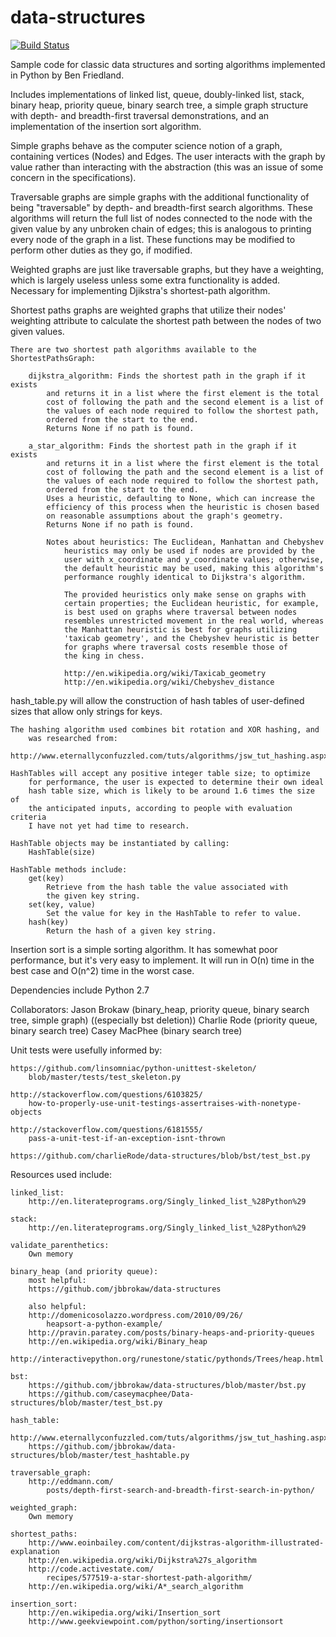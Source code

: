 data-structures
===============

[![Build Status](https://travis-ci.org/BFriedland/data-structures.svg)](https://travis-ci.org/BFriedland/data-structures)

Sample code for classic data structures and sorting algorithms
    implemented in Python by Ben Friedland.

Includes implementations of linked list, queue, doubly-linked list,
    stack, binary heap, priority queue, binary search tree, a simple graph
    structure with depth- and breadth-first traversal demonstrations, and
    an implementation of the insertion sort algorithm.

Simple graphs behave as the computer science notion of a graph, containing
    vertices (Nodes) and Edges. The user interacts with the graph by value
    rather than interacting with the abstraction (this was an issue of some
    concern in the specifications).

Traversable graphs are simple graphs with the additional functionality
    of being "traversable" by depth- and breadth-first search algorithms.
    These algorithms will return the full list of nodes connected to the
    node with the given value by any unbroken chain of edges; this is
    analogous to printing every node of the graph in a list. These functions
    may be modified to perform other duties as they go, if modified.

Weighted graphs are just like traversable graphs, but they have a weighting,
    which is largely useless unless some extra functionality is added.
    Necessary for implementing Djikstra's shortest-path algorithm.

Shortest paths graphs are weighted graphs that utilize their nodes'
    weighting attribute to calculate the shortest path between the nodes
    of two given values.

    There are two shortest path algorithms available to the ShortestPathsGraph:

        dijkstra_algorithm: Finds the shortest path in the graph if it exists
            and returns it in a list where the first element is the total
            cost of following the path and the second element is a list of
            the values of each node required to follow the shortest path,
            ordered from the start to the end.
            Returns None if no path is found.

        a_star_algorithm: Finds the shortest path in the graph if it exists
            and returns it in a list where the first element is the total
            cost of following the path and the second element is a list of
            the values of each node required to follow the shortest path,
            ordered from the start to the end.
            Uses a heuristic, defaulting to None, which can increase the
            efficiency of this process when the heuristic is chosen based
            on reasonable assumptions about the graph's geometry.
            Returns None if no path is found.

            Notes about heuristics: The Euclidean, Manhattan and Chebyshev
                heuristics may only be used if nodes are provided by the
                user with x_coordinate and y_coordinate values; otherwise,
                the default heuristic may be used, making this algorithm's
                performance roughly identical to Dijkstra's algorithm.

                The provided heuristics only make sense on graphs with
                certain properties; the Euclidean heuristic, for example,
                is best used on graphs where traversal between nodes
                resembles unrestricted movement in the real world, whereas
                the Manhattan heuristic is best for graphs utilizing
                'taxicab geometry', and the Chebyshev heuristic is better
                for graphs where traversal costs resemble those of
                the king in chess.

                http://en.wikipedia.org/wiki/Taxicab_geometry
                http://en.wikipedia.org/wiki/Chebyshev_distance

hash_table.py will allow the construction of hash tables of user-defined
    sizes that allow only strings for keys.

    The hashing algorithm used combines bit rotation and XOR hashing, and
        was researched from:
        http://www.eternallyconfuzzled.com/tuts/algorithms/jsw_tut_hashing.aspx

    HashTables will accept any positive integer table size; to optimize
        for performance, the user is expected to determine their own ideal
        hash table size, which is likely to be around 1.6 times the size of
        the anticipated inputs, according to people with evaluation criteria
        I have not yet had time to research.

    HashTable objects may be instantiated by calling:
        HashTable(size)

    HashTable methods include:
        get(key)
            Retrieve from the hash table the value associated with
            the given key string.
        set(key, value)
            Set the value for key in the HashTable to refer to value.
        hash(key)
            Return the hash of a given key string.

Insertion sort is a simple sorting algorithm. It has somewhat poor performance,
    but it's very easy to implement. It will run in O(n) time in the best
    case and O(n^2) time in the worst case.

Dependencies include Python 2.7

Collaborators:
    Jason Brokaw (binary_heap, priority queue, binary search tree,
        simple graph) ((especially bst deletion))
    Charlie Rode (priority queue, binary search tree)
    Casey MacPhee (binary search tree)

Unit tests were usefully informed by:

    https://github.com/linsomniac/python-unittest-skeleton/
        blob/master/tests/test_skeleton.py

    http://stackoverflow.com/questions/6103825/
        how-to-properly-use-unit-testings-assertraises-with-nonetype-objects

    http://stackoverflow.com/questions/6181555/
        pass-a-unit-test-if-an-exception-isnt-thrown

    https://github.com/charlieRode/data-structures/blob/bst/test_bst.py

Resources used include:

    linked_list:
        http://en.literateprograms.org/Singly_linked_list_%28Python%29

    stack:
        http://en.literateprograms.org/Singly_linked_list_%28Python%29

    validate_parenthetics:
        Own memory

    binary_heap (and priority queue):
        most helpful:
        https://github.com/jbbrokaw/data-structures

        also helpful:
        http://domenicosolazzo.wordpress.com/2010/09/26/
            heapsort-a-python-example/
        http://pravin.paratey.com/posts/binary-heaps-and-priority-queues
        http://en.wikipedia.org/wiki/Binary_heap
        http://interactivepython.org/runestone/static/pythonds/Trees/heap.html

    bst:
        https://github.com/jbbrokaw/data-structures/blob/master/bst.py
        https://github.com/caseymacphee/Data-structures/blob/master/test_bst.py

    hash_table:
        http://www.eternallyconfuzzled.com/tuts/algorithms/jsw_tut_hashing.aspx
        https://github.com/jbbrokaw/data-structures/blob/master/test_hashtable.py

    traversable_graph:
        http://eddmann.com/
            posts/depth-first-search-and-breadth-first-search-in-python/

    weighted_graph:
        Own memory

    shortest_paths:
        http://www.eoinbailey.com/content/dijkstras-algorithm-illustrated-explanation
        http://en.wikipedia.org/wiki/Dijkstra%27s_algorithm
        http://code.activestate.com/
            recipes/577519-a-star-shortest-path-algorithm/
        http://en.wikipedia.org/wiki/A*_search_algorithm

    insertion_sort:
        http://en.wikipedia.org/wiki/Insertion_sort
        http://www.geekviewpoint.com/python/sorting/insertionsort
